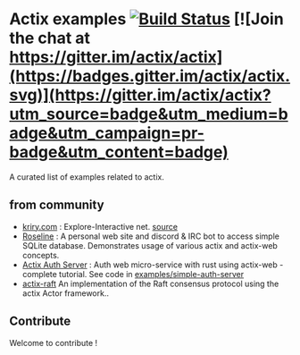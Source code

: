 # Actix examples [![Build Status](https://travis-ci.org/actix/examples.svg?branch=master)](https://travis-ci.org/actix/examples) [![Join the chat at https://gitter.im/actix/actix](https://badges.gitter.im/actix/actix.svg)](https://gitter.im/actix/actix?utm_source=badge&utm_medium=badge&utm_campaign=pr-badge&utm_content=badge)

A curated list of examples related to actix.

## from community
* [kriry.com](http://kriry.com/) : Explore-Interactive net. [source](https://github.com/kriry/waler)
* [Roseline](https://github.com/DoumanAsh/roseline.rs) : A personal web site and discord & IRC bot to access simple SQLite database. Demonstrates usage of various actix and actix-web concepts.
* [Actix Auth Server](https://hgill.io/posts/auth-microservice-rust-actix-web-diesel-complete-tutorial-part-1/) : Auth web micro-service with rust using actix-web - complete tutorial. See code in [examples/simple-auth-server](https://github.com/actix/examples/tree/master/simple-auth-server)
* [actix-raft](https://github.com/railgun-rs/actix-raft) An implementation of the Raft consensus protocol using the actix Actor framework..

## Contribute

Welcome to contribute !
